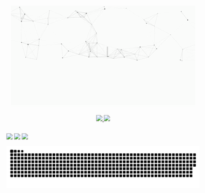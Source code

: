 <p align="center">
  <img src="https://github.com/NadyneBarbieri/NadyneBarbieri/blob/main/assets/ezgif.com-gif-maker.gif" alt="Olá, me chamo Nadyne">
</p>
<div align="center">
  <a href="https://github.com/NadyneBarbieri">
  <img height="165em" src="https://github-readme-stats.vercel.app/api?username=NadyneBarbieri&show_icons=true&theme=dracula&include_all_commits=true&count_private=true">
  <img height="165em" src="https://github-readme-stats.vercel.app/api/top-langs/?username=NadyneBarbieri&layout=compact&langs_count=7&theme=dracula">
</div>
  
  
  ##
 
<div> 
 
  <a href="https://instagram.com/nadynemayara" target="_blank"><img src="https://img.shields.io/badge/-Instagram-%23E4405F?style=for-the-badge&logo=instagram&logoColor=white" target="_blank"></a>
</a> 
  <a href = "mailto:barbierinadyne@gmail.com"><img src="https://img.shields.io/badge/-Gmail-%23333?style=for-the-badge&logo=gmail&logoColor=white" target="_blank"></a>
  <a href="https://www.linkedin.com/in/nadyne-barbieri-ela-dela-105b99111" target="_blank"><img src="https://img.shields.io/badge/-LinkedIn-%230077B5?style=for-the-badge&logo=linkedin&logoColor=white" target="_blank"></a> 
 
 ![Snake animation](https://github.com/NadyneBarbieri/NadyneBarbieri/blob/output/github-contribution-grid-snake.svg)
  
</div>
